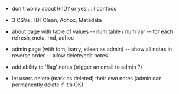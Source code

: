 - don't worry about RnD? or yes ... I confoos
- 3 CSVs : IDI_Clean, Adhoc, Metadata

- about page with table of values
-- num table / num var
-- for each refresh, meta, rnd, adhoc

- admin page (with tom, barry, eileen as admin)
-- show all notes in reverse order
-- allow delete/edit notes
- add ability to 'flag' notes (trigger an email to admin ?)
- let users delete (mark as deleted) their own notes (admin can permanently delete if it's OK)
